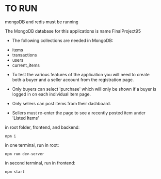 # TO RUN

mongoDB and redis must be running

The MongoDB database for this applications is name FinalProject95

* The following collections are needed in MongoDB:
- items
- transactions
- users
- current_items

* To test the various features of the application you will need to create both a buyer and a seller account 
  from the registration page.

* Only buyers can select 'purchase' which will only be shown if a buyer is logged in on each individual item page.
* Only sellers can post items from their dashboard.
* Sellers must re-enter the page to see a recently posted item under 'Listed Items'

in root folder, frontend, and backend:
```
npm i
```

in one terminal, run in root:
```
npm run dev-server
```

in second terminal, run in frontend:
```
npm start
```
